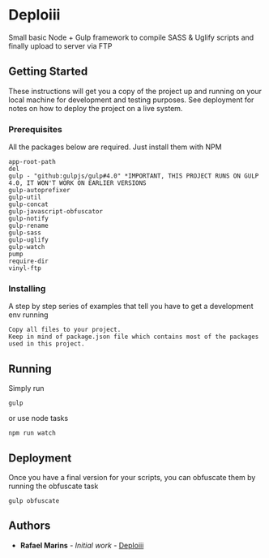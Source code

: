 # Deploiii

Small basic Node + Gulp framework to compile SASS & Uglify scripts and finally upload to server via FTP

## Getting Started

These instructions will get you a copy of the project up and running on your local machine for development and testing purposes. See deployment for notes on how to deploy the project on a live system.

### Prerequisites

All the packages below are required. Just install them with NPM

```
app-root-path
del
gulp - "github:gulpjs/gulp#4.0" *IMPORTANT, THIS PROJECT RUNS ON GULP 4.0, IT WON'T WORK ON EARLIER VERSIONS
gulp-autoprefixer
gulp-util
gulp-concat
gulp-javascript-obfuscator
gulp-notify
gulp-rename
gulp-sass
gulp-uglify
gulp-watch
pump
require-dir
vinyl-ftp
```

### Installing

A step by step series of examples that tell you have to get a development env running

```
Copy all files to your project. 
Keep in mind of package.json file which contains most of the packages used in this project.
```

## Running

Simply run

```
gulp
```
or use node tasks
```
npm run watch
```

## Deployment

Once you have a final version for your scripts, you can obfuscate them by running the obfuscate task

```
gulp obfuscate
```

## Authors

* **Rafael Marins** - *Initial work* - [Deploiii](https://github.com/rafamarins)
